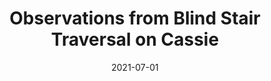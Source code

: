 ---
title: "Observations from Blind Stair Traversal on Cassie"
collection: publications
permalink: /publication/2021-07-01-Observations-from-Blind-Stair-Traversal-on-Cassie
date: 2021-07-01
venue: 'Dynamic Walking Meeting'
citation: ' <b>Kevin Green</b>,  Jonah Siekmann,  Helei Duan,  Yesh Godse,  Jeremy Dao,  Alan Fern,  Jonathan Hurst, &quot;Observations from Blind Stair Traversal on Cassie.&quot; Dynamic Walking Meeting, 2021.'
publication_type: 'misc'
bib_file_name: '2021-07-01-Observations-from-Blind-Stair-Traversal-on-Cassie.bib'
---